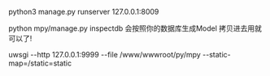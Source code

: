 
python3 manage.py runserver 127.0.0.1:8009

python mpy/manage.py inspectdb  会按照你的数据库生成Model  拷贝进去用就可以了!

uwsgi --http 127.0.0.1:9999 --file /www/wwwroot/py/mpy --static-map=/static=static